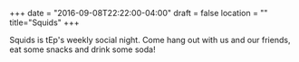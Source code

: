 +++
date = "2016-09-08T22:22:00-04:00"
draft = false
location = ""
title="Squids"
+++

Squids is tEp's weekly social night. Come hang out with us and our friends, eat some snacks and drink some soda!
